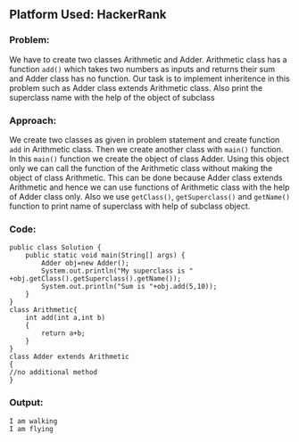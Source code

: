 ## Platform Used: HackerRank

### Problem:
We have to create two classes Arithmetic and Adder. Arithmetic class has a function `add()` which takes two numbers as inputs and returns their sum and Adder class has no function. Our task is to implement inheritence in this problem such as Adder class extends Arithmetic class. Also print the superclass name with the help of the object of subclass

### Approach:
We create two classes as given in problem statement and create function `add` in Arithmetic class. Then we create another class with `main()` function. In this `main()` function we create the object of class Adder. Using this object only we can call the function of the Arithmetic class without making the object of class Arithmetic. This can be done because Adder class extends Arithmetic and hence we can use functions of Arithmetic class with the help of Adder class only. Also we use `getClass()`, `getSuperclass()` and `getName()` function to print name of superclass with help of subclass object.

### Code:

```
public class Solution {
    public static void main(String[] args) {
        Adder obj=new Adder();
        System.out.println("My superclass is " +obj.getClass().getSuperclass().getName());
        System.out.println("Sum is "+obj.add(5,10));
    }
}
class Arithmetic{
    int add(int a,int b)
    {
        return a+b;
    }
}
class Adder extends Arithmetic
{
//no additional method
}

```

### Output:

```
I am walking
I am flying
```
